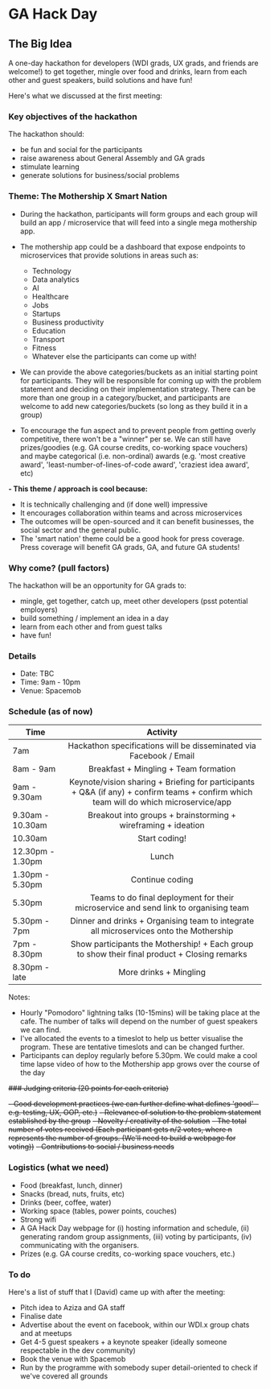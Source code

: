 # GA Hack Day

## The Big Idea

A one-day hackathon for developers (WDI grads, UX grads, and friends are welcome!) to get together, mingle over food and drinks, learn from each other and guest speakers, build solutions and have fun!

Here's what we discussed at the first meeting:

### Key objectives of the hackathon

The hackathon should:

- be fun and social for the participants
- raise awareness about General Assembly and GA grads
- stimulate learning
- generate solutions for business/social problems

### Theme: The Mothership X Smart Nation

- During the hackathon, participants will form groups and each group will build an app / microservice that will feed into a single mega mothership app.
- The mothership app could be a dashboard that expose endpoints to microservices that provide solutions in areas such as:

  - Technology
  - Data analytics
  - AI
  - Healthcare
  - Jobs
  - Startups
  - Business productivity
  - Education
  - Transport
  - Fitness
  - Whatever else the participants can come up with!

- We can provide the above categories/buckets as an initial starting point for participants. They will be responsible for coming up with the problem statement and deciding on their implementation strategy. There can be more than one group in a category/bucket, and participants are welcome to add new categories/buckets (so long as they build it in a group)

- To encourage the fun aspect and to prevent people from getting overly competitive, there won't be a "winner" per se. We can still have prizes/goodies (e.g. GA course credits, co-working space vouchers) and maybe categorical (i.e. non-ordinal) awards (e.g. 'most creative award', 'least-number-of-lines-of-code award', 'craziest idea award', etc)

**- This theme / approach is cool because:**

- It is technically challenging and (if done well) impressive
- It encourages collaboration within teams and across microservices
- The outcomes will be open-sourced and it can benefit businesses, the social sector and the general public.
- The 'smart nation' theme could be a good hook for press coverage. Press coverage will benefit GA grads, GA, and future GA students!

### Why come? (pull factors)

The hackathon will be an opportunity for GA grads to:

- mingle, get together, catch up, meet other developers (psst potential employers)
- build something / implement an idea in a day
- learn from each other and from guest talks
- have fun!

### Details

- Date: TBC
- Time: 9am - 10pm
- Venue: Spacemob

### Schedule (as of now)

Time             |                                                               Activity
---------------- | :-----------------------------------------------------------------------------------------------------------------------------------:
7am              |                                  Hackathon specifications will be disseminated via Facebook / Email
8am - 9am        |                                                 Breakfast + Mingling + Team formation
9am - 9.30am     | Keynote/vision sharing + Briefing for participants + Q&A (if any) + confirm teams + confirm which team will do which microservice/app
9.30am - 10.30am |                                     Breakout into groups + brainstorming + wireframing + ideation
10.30am          |                                                             Start coding!
12.30pm - 1.30pm |                                                                 Lunch
1.30pm - 5.30pm  |                                                            Continue coding
5.30pm           |                         Teams to do final deployment for their microservice and send link to organising team
5.30pm - 7pm     |                        Dinner and drinks + Organising team to integrate all microservices onto the Mothership
7pm - 8.30pm     |                     Show participants the Mothership! + Each group to show their final product + Closing remarks
8.30pm - late    |                                                        More drinks + Mingling

Notes:

- Hourly "Pomodoro" lightning talks (10-15mins) will be taking place at the cafe. The number of talks will depend on the number of guest speakers we can find.
- I've allocated the events to a timeslot to help us better visualise the program. These are tentative timeslots and can be changed further.
- Participants can deploy regularly before 5.30pm. We could make a cool time lapse video of how to the Mothership app grows over the course of the day

~~### Judging criteria (20 points for each criteria)~~

~~- Good development practices (we can further define what defines 'good' - e.g. testing, UX, OOP, etc.)~~ ~~- Relevance of solution to the problem statement established by the group~~ ~~- Novelty / creativity of the solution~~ ~~- The total number of votes received (Each participant gets n/2 votes, where n represents the number of groups. (We'll need to build a webpage for voting))~~ ~~- Contributions to social / business needs~~

### Logistics (what we need)

- Food (breakfast, lunch, dinner)
- Snacks (bread, nuts, fruits, etc)
- Drinks (beer, coffee, water)
- Working space (tables, power points, couches)
- Strong wifi
- A GA Hack Day webpage for (i) hosting information and schedule, (ii) generating random group assignments, (iii) voting by participants, (iv) communicating with the organisers.
- Prizes (e.g. GA course credits, co-working space vouchers, etc.)

### To do

Here's a list of stuff that I (David) came up with after the meeting:

- Pitch idea to Aziza and GA staff
- Finalise date
- Advertise about the event on facebook, within our WDI.x group chats and at meetups
- Get 4-5 guest speakers + a keynote speaker (ideally someone respectable in the dev community)
- Book the venue with Spacemob
- Run by the programme with somebody super detail-oriented to check if we've covered all grounds
